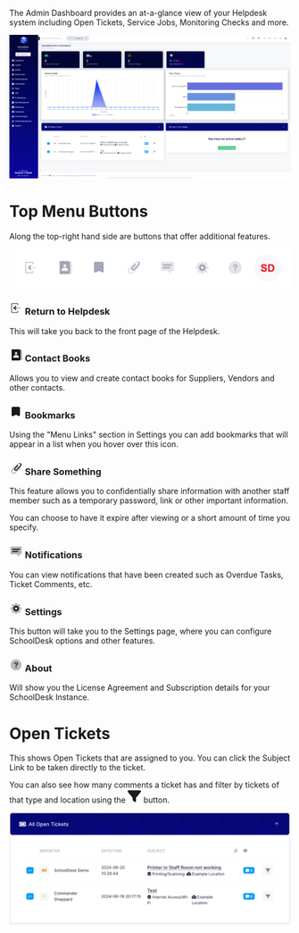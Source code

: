 The Admin Dashboard provides an at-a-glance view of your Helpdesk system including Open Tickets, Service Jobs, Monitoring Checks and more.

<img src="/admin/img.png" class="resizable-image" />


# Top Menu Buttons

Along the top-right hand side are buttons that offer additional features.

<img src="/admin/img_1.png" class="resizable-image" />

### <?xml version="1.0"?><svg xmlns="http://www.w3.org/2000/svg" width="24" height="24" viewBox="0 0 24 24" fill="none"><rect opacity="0.3" x="8.5" y="11" width="12" height="2" rx="1" fill="currentColor"/><path d="M10.3687 11.6927L12.1244 10.2297C12.5946 9.83785 12.6268 9.12683 12.194 8.69401C11.8043 8.3043 11.1784 8.28591 10.7664 8.65206L7.84084 11.2526C7.39332 11.6504 7.39332 12.3496 7.84084 12.7474L10.7664 15.3479C11.1784 15.7141 11.8043 15.6957 12.194 15.306C12.6268 14.8732 12.5946 14.1621 12.1244 13.7703L10.3687 12.3073C10.1768 12.1474 10.1768 11.8526 10.3687 11.6927Z" fill="currentColor"/><path opacity="0.5" d="M16 5V6C16 6.55228 15.5523 7 15 7C14.4477 7 14 6.55228 14 6C14 5.44772 13.5523 5 13 5H6C5.44771 5 5 5.44772 5 6V18C5 18.5523 5.44771 19 6 19H13C13.5523 19 14 18.5523 14 18C14 17.4477 14.4477 17 15 17C15.5523 17 16 17.4477 16 18V19C16 20.1046 15.1046 21 14 21H5C3.89543 21 3 20.1046 3 19V5C3 3.89543 3.89543 3 5 3H14C15.1046 3 16 3.89543 16 5Z" fill="currentColor"/></svg> Return to Helpdesk
This will take you back to the front page of the Helpdesk.
### <svg xmlns="http://www.w3.org/2000/svg" width="24px" height="24px" viewBox="0 0 24 24" version="1.1"><g stroke="none" stroke-width="1" fill="none" fill-rule="evenodd"><rect x="0" y="0" width="24" height="24"></rect><path d="M18,2 L20,2 C21.6568542,2 23,3.34314575 23,5 L23,19 C23,20.6568542 21.6568542,22 20,22 L18,22 L18,2 Z" fill="currentColor" opacity="0.3"></path><path d="M5,2 L17,2 C18.6568542,2 20,3.34314575 20,5 L20,19 C20,20.6568542 18.6568542,22 17,22 L5,22 C4.44771525,22 4,21.5522847 4,21 L4,3 C4,2.44771525 4.44771525,2 5,2 Z M12,11 C13.1045695,11 14,10.1045695 14,9 C14,7.8954305 13.1045695,7 12,7 C10.8954305,7 10,7.8954305 10,9 C10,10.1045695 10.8954305,11 12,11 Z M7.00036205,16.4995035 C6.98863236,16.6619875 7.26484009,17 7.4041679,17 C11.463736,17 14.5228466,17 16.5815,17 C16.9988413,17 17.0053266,16.6221713 16.9988413,16.5 C16.8360465,13.4332455 14.6506758,12 11.9907452,12 C9.36772908,12 7.21569918,13.5165724 7.00036205,16.4995035 Z" fill="currentColor"></path></g></svg> Contact Books
Allows you to view and create contact books for Suppliers, Vendors and other contacts.
### <svg width="24" height="24" viewBox="0 0 24 24" fill="none" xmlns="http://www.w3.org/2000/svg"><path d="M16.0077 19.2901L12.9293 17.5311C12.3487 17.1993 11.6407 17.1796 11.0426 17.4787L6.89443 19.5528C5.56462 20.2177 4 19.2507 4 17.7639V5C4 3.89543 4.89543 3 6 3H17C18.1046 3 19 3.89543 19 5V17.5536C19 19.0893 17.341 20.052 16.0077 19.2901Z" fill="currentColor"></path></svg> Bookmarks
Using the "Menu Links" section in Settings you can add bookmarks that will appear in a list when you hover over this icon.
### <svg width="24" height="24" viewBox="0 0 24 24" fill="none" xmlns="http://www.w3.org/2000/svg"><path opacity="0.3" d="M4.425 20.525C2.525 18.625 2.525 15.525 4.425 13.525L14.825 3.125C16.325 1.625 18.825 1.625 20.425 3.125C20.825 3.525 20.825 4.12502 20.425 4.52502C20.025 4.92502 19.425 4.92502 19.025 4.52502C18.225 3.72502 17.025 3.72502 16.225 4.52502L5.82499 14.925C4.62499 16.125 4.62499 17.925 5.82499 19.125C7.02499 20.325 8.82501 20.325 10.025 19.125L18.425 10.725C18.825 10.325 19.425 10.325 19.825 10.725C20.225 11.125 20.225 11.725 19.825 12.125L11.425 20.525C9.525 22.425 6.425 22.425 4.425 20.525Z" fill="currentColor"></path><path d="M9.32499 15.625C8.12499 14.425 8.12499 12.625 9.32499 11.425L14.225 6.52498C14.625 6.12498 15.225 6.12498 15.625 6.52498C16.025 6.92498 16.025 7.525 15.625 7.925L10.725 12.8249C10.325 13.2249 10.325 13.8249 10.725 14.2249C11.125 14.6249 11.725 14.6249 12.125 14.2249L19.125 7.22493C19.525 6.82493 19.725 6.425 19.725 5.925C19.725 5.325 19.525 4.825 19.125 4.425C18.725 4.025 18.725 3.42498 19.125 3.02498C19.525 2.62498 20.125 2.62498 20.525 3.02498C21.325 3.82498 21.725 4.825 21.725 5.925C21.725 6.925 21.325 7.82498 20.525 8.52498L13.525 15.525C12.325 16.725 10.525 16.725 9.32499 15.625Z" fill="currentColor"></path></svg> Share Something
This feature allows you to confidentially share information with another staff member such as a temporary password, link or other important information. 

You can choose to have it expire after viewing or a short amount of time you specify.
### <svg width="24" height="24" viewBox="0 0 24 24" fill="none" xmlns="http://www.w3.org/2000/svg"><path opacity="0.3" d="M2 4V16C2 16.6 2.4 17 3 17H13L16.6 20.6C17.1 21.1 18 20.8 18 20V17H21C21.6 17 22 16.6 22 16V4C22 3.4 21.6 3 21 3H3C2.4 3 2 3.4 2 4Z" fill="currentColor"></path><path d="M18 9H6C5.4 9 5 8.6 5 8C5 7.4 5.4 7 6 7H18C18.6 7 19 7.4 19 8C19 8.6 18.6 9 18 9ZM16 12C16 11.4 15.6 11 15 11H6C5.4 11 5 11.4 5 12C5 12.6 5.4 13 6 13H15C15.6 13 16 12.6 16 12Z" fill="currentColor"></path></svg> Notifications
You can view notifications that have been created such as Overdue Tasks, Ticket Comments, etc.
### <svg width="24" height="24" viewBox="0 0 24 24" fill="none" xmlns="http://www.w3.org/2000/svg"><path opacity="0.3" d="M22.1 11.5V12.6C22.1 13.2 21.7 13.6 21.2 13.7L19.9 13.9C19.7 14.7 19.4 15.5 18.9 16.2L19.7 17.2999C20 17.6999 20 18.3999 19.6 18.7999L18.8 19.6C18.4 20 17.8 20 17.3 19.7L16.2 18.9C15.5 19.3 14.7 19.7 13.9 19.9L13.7 21.2C13.6 21.7 13.1 22.1 12.6 22.1H11.5C10.9 22.1 10.5 21.7 10.4 21.2L10.2 19.9C9.4 19.7 8.6 19.4 7.9 18.9L6.8 19.7C6.4 20 5.7 20 5.3 19.6L4.5 18.7999C4.1 18.3999 4.1 17.7999 4.4 17.2999L5.2 16.2C4.8 15.5 4.4 14.7 4.2 13.9L2.9 13.7C2.4 13.6 2 13.1 2 12.6V11.5C2 10.9 2.4 10.5 2.9 10.4L4.2 10.2C4.4 9.39995 4.7 8.60002 5.2 7.90002L4.4 6.79993C4.1 6.39993 4.1 5.69993 4.5 5.29993L5.3 4.5C5.7 4.1 6.3 4.10002 6.8 4.40002L7.9 5.19995C8.6 4.79995 9.4 4.39995 10.2 4.19995L10.4 2.90002C10.5 2.40002 11 2 11.5 2H12.6C13.2 2 13.6 2.40002 13.7 2.90002L13.9 4.19995C14.7 4.39995 15.5 4.69995 16.2 5.19995L17.3 4.40002C17.7 4.10002 18.4 4.1 18.8 4.5L19.6 5.29993C20 5.69993 20 6.29993 19.7 6.79993L18.9 7.90002C19.3 8.60002 19.7 9.39995 19.9 10.2L21.2 10.4C21.7 10.5 22.1 11 22.1 11.5ZM12.1 8.59998C10.2 8.59998 8.6 10.2 8.6 12.1C8.6 14 10.2 15.6 12.1 15.6C14 15.6 15.6 14 15.6 12.1C15.6 10.2 14 8.59998 12.1 8.59998Z" fill="currentColor"></path><path d="M17.1 12.1C17.1 14.9 14.9 17.1 12.1 17.1C9.30001 17.1 7.10001 14.9 7.10001 12.1C7.10001 9.29998 9.30001 7.09998 12.1 7.09998C14.9 7.09998 17.1 9.29998 17.1 12.1ZM12.1 10.1C11 10.1 10.1 11 10.1 12.1C10.1 13.2 11 14.1 12.1 14.1C13.2 14.1 14.1 13.2 14.1 12.1C14.1 11 13.2 10.1 12.1 10.1Z" fill="currentColor"></path></svg> Settings
This button will take you to the Settings page, where you can configure SchoolDesk options and other features.
### <svg width="24" height="24" viewBox="0 0 24 24" fill="none" xmlns="http://www.w3.org/2000/svg"><rect opacity="0.3" x="2" y="2" width="20" height="20" rx="10" fill="currentColor"></rect><path d="M11.276 13.654C11.276 13.2713 11.3367 12.9447 11.458 12.674C11.5887 12.394 11.738 12.1653 11.906 11.988C12.0833 11.8107 12.3167 11.61 12.606 11.386C12.942 11.1247 13.1893 10.896 13.348 10.7C13.5067 10.4947 13.586 10.2427 13.586 9.944C13.586 9.636 13.4833 9.356 13.278 9.104C13.082 8.84267 12.69 8.712 12.102 8.712C11.486 8.712 11.066 8.866 10.842 9.174C10.6273 9.482 10.52 9.82267 10.52 10.196L10.534 10.574H8.826C8.78867 10.3967 8.77 10.2333 8.77 10.084C8.77 9.552 8.90067 9.07133 9.162 8.642C9.42333 8.20333 9.81067 7.858 10.324 7.606C10.8467 7.354 11.4813 7.228 12.228 7.228C13.1987 7.228 13.9687 7.44733 14.538 7.886C15.1073 8.31533 15.392 8.92667 15.392 9.72C15.392 10.168 15.322 10.5507 15.182 10.868C15.042 11.1853 14.874 11.442 14.678 11.638C14.482 11.834 14.2253 12.0533 13.908 12.296C13.544 12.576 13.2733 12.8233 13.096 13.038C12.928 13.2527 12.844 13.528 12.844 13.864V14.326H11.276V13.654ZM11.192 15.222H12.928V17H11.192V15.222Z" fill="currentColor"></path></svg> About
Will show you the License Agreement and Subscription details for your SchoolDesk Instance.

# Open Tickets

This shows Open Tickets that are assigned to you. You can click the Subject Link to be taken directly to the ticket.

You can also see how many comments a ticket has and filter by tickets of that type and location using the <svg xmlns="http://www.w3.org/2000/svg" width="24" height="24" viewBox="0 0 512 512">
<path fill="currentColor" d="M3.9 54.9C10.5 40.9 24.5 32 40 32H472c15.5 0 29.5 8.9 36.1 22.9s4.6 30.5-5.2 42.5L320 320.9V448c0 12.1-6.8 23.2-17.7 28.6s-23.8 4.3-33.5-3l-64-48c-8.1-6-12.8-15.5-12.8-25.6V320.9L9 97.3C-.7 85.4-2.8 68.8 3.9 54.9z"></path>
</svg> button.

<img src="/admin/img_10.png" class="resizable-image" />
